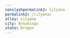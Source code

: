 ```yaml
---
﻿nonslashpermalink2: lilyana
permalink2: /lilyana/
alley: Lilyana
city: Brookings
state: Oregon
---
```

